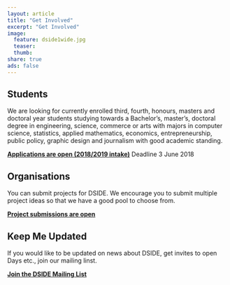 ```yaml
---
layout: article
title: "Get Involved"
excerpt: "Get Involved"
image:
  feature: dside1wide.jpg
  teaser:
  thumb:
share: true
ads: false
---
```


<!-- ![DSIDE Open Day](/images/dside1wide.jpg) -->

## Students

We are looking for currently enrolled third, fourth, honours, masters and doctoral year students studying towards a Bachelor’s, master’s, doctoral degree in engineering, science, commerce or arts with majors in computer science, statistics, applied mathematics, economics, entrepreneurship, public policy, graphic design and journalism with good academic standing. 

**[Applications are open (2018/2019 intake)](https://csir.co.za/vacancies)** Deadline 3 June 2018

## Organisations

You can submit projects for DSIDE. We encourage you to submit multiple project ideas so that we have a good pool to choose from.

**[Project submissions are open](http://bit.ly/DSIDE2018ProjectSubmit)**

## Keep Me Updated

If you would like to be updated on news about DSIDE, get invites to open Days etc., join our mailing linst.

**[Join the DSIDE Mailing List](http://eepurl.com/chhd4z)**
